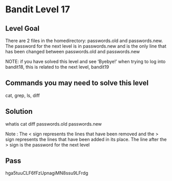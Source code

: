 # Bandit Level 17
## Level Goal
There are 2 files in the homedirectory: passwords.old and passwords.new. The password for the next level is in passwords.new and is the only line that has been changed between passwords.old and passwords.new

NOTE: if you have solved this level and see ‘Byebye!’ when trying to log into bandit18, this is related to the next level, bandit19

## Commands you may need to solve this level
cat, grep, ls, diff

## Solution
whatis cat
diff passwords.old passwords.new

Note : The < sign represents the lines that have been removed and the > sign represents the lines that have been added in its place. The line after the > sign is the password for the next level

## Pass
hga5tuuCLF6fFzUpnagiMN8ssu9LFrdg